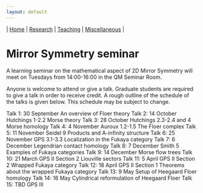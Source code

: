 ```yaml
---
layout: default
---
```



| [Home](index.md)  | [Research](research-en.md)    | [Teaching](teaching-en.md) | [Miscellaneous](miscellaneous-en.md)          | 

# Mirror Symmetry seminar 

A learning seminar on the mathematical aspect of 2D Mirror Symmetry will meet on Tuesdays from 14:00-16:00 in the QM Seminar Room.

Anyone is welcome to attend or give a talk. Graduate students are required to give a talk in order to receive credit. A rough outline of the schedule of the talks is given below. This schedule may be subject to change.

Talk 1:		30 September								An overview of Floer theory
Talk 2:		14 October		Hutchings 1-2.2 			Morse theory
Talk 3:		28 October		Hutchings 2.3-2.4 and 4 	Morse homology
Talk 4:		4 November	Auroux 1.2-1.5				The Floer complex
Talk 5:		11 November	Seidel 9 					Products and A-infinity structure
Talk 6:		25 November	GPS 3.1-3.3					Localization in the Fukaya category
Talk 7:		6 December								Legendrian contact homology
Talk 8:		7 December	Smith 5					Examples of Fukaya categories
Talk 9: 		14 December								Morse flow trees
Talk 10:	21 March		GPS II Section 2			Liouville sectors
Talk 11:		5 April	 		GPS II Section 2			Wrapped Fukaya category
Talk 12:	18 April 		GPS II Section 1			Theorems about the wrapped Fukaya category
Talk 13:	9 May										Setup of Heegaard Floer homology
Talk 14:	16 May										Cylindrical reformulation of Heegaard Floer
Talk 15:	TBD			GPS III








<meta name="googlebot" content="noindex" />

